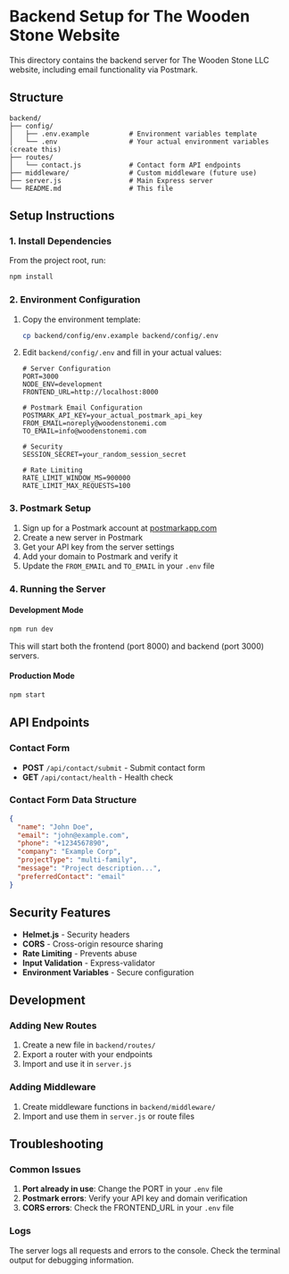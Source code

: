 # Backend Setup for The Wooden Stone Website

This directory contains the backend server for The Wooden Stone LLC website, including email functionality via Postmark.

## Structure

```
backend/
├── config/
│   ├── .env.example          # Environment variables template
│   └── .env                  # Your actual environment variables (create this)
├── routes/
│   └── contact.js            # Contact form API endpoints
├── middleware/               # Custom middleware (future use)
├── server.js                 # Main Express server
└── README.md                 # This file
```

## Setup Instructions

### 1. Install Dependencies

From the project root, run:
```bash
npm install
```

### 2. Environment Configuration

1. Copy the environment template:
   ```bash
   cp backend/config/env.example backend/config/.env
   ```

2. Edit `backend/config/.env` and fill in your actual values:
   ```env
   # Server Configuration
   PORT=3000
   NODE_ENV=development
   FRONTEND_URL=http://localhost:8000

   # Postmark Email Configuration
   POSTMARK_API_KEY=your_actual_postmark_api_key
   FROM_EMAIL=noreply@woodenstonemi.com
   TO_EMAIL=info@woodenstonemi.com

   # Security
   SESSION_SECRET=your_random_session_secret

   # Rate Limiting
   RATE_LIMIT_WINDOW_MS=900000
   RATE_LIMIT_MAX_REQUESTS=100
   ```

### 3. Postmark Setup

1. Sign up for a Postmark account at [postmarkapp.com](https://postmarkapp.com)
2. Create a new server in Postmark
3. Get your API key from the server settings
4. Add your domain to Postmark and verify it
5. Update the `FROM_EMAIL` and `TO_EMAIL` in your `.env` file

### 4. Running the Server

#### Development Mode
```bash
npm run dev
```
This will start both the frontend (port 8000) and backend (port 3000) servers.

#### Production Mode
```bash
npm start
```

## API Endpoints

### Contact Form
- **POST** `/api/contact/submit` - Submit contact form
- **GET** `/api/contact/health` - Health check

### Contact Form Data Structure
```json
{
  "name": "John Doe",
  "email": "john@example.com",
  "phone": "+1234567890",
  "company": "Example Corp",
  "projectType": "multi-family",
  "message": "Project description...",
  "preferredContact": "email"
}
```

## Security Features

- **Helmet.js** - Security headers
- **CORS** - Cross-origin resource sharing
- **Rate Limiting** - Prevents abuse
- **Input Validation** - Express-validator
- **Environment Variables** - Secure configuration

## Development

### Adding New Routes
1. Create a new file in `backend/routes/`
2. Export a router with your endpoints
3. Import and use it in `server.js`

### Adding Middleware
1. Create middleware functions in `backend/middleware/`
2. Import and use them in `server.js` or route files

## Troubleshooting

### Common Issues

1. **Port already in use**: Change the PORT in your `.env` file
2. **Postmark errors**: Verify your API key and domain verification
3. **CORS errors**: Check the FRONTEND_URL in your `.env` file

### Logs
The server logs all requests and errors to the console. Check the terminal output for debugging information.
